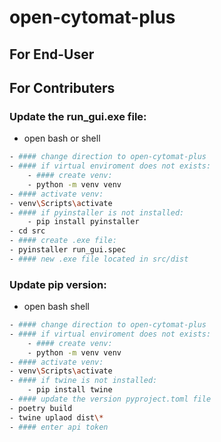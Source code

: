 # open-cytomat-plus

## For End-User

## For Contributers

### Update the run_gui.exe file:
- open bash or shell
```bash
- #### change direction to open-cytomat-plus
- #### if virtual enviroment does not exists:
	- #### create venv: 
	- python -m venv venv
- #### activate venv: 
- venv\Scripts\activate
- #### if pyinstaller is not installed:
	- pip install pyinstaller
- cd src
- #### create .exe file: 
- pyinstaller run_gui.spec
- #### new .exe file located in src/dist
```

### Update pip version:
- open bash shell
```bash
- #### change direction to open-cytomat-plus
- #### if virtual enviroment does not exists:
	- #### create venv: 
	- python -m venv venv
- #### activate venv: 
- venv\Scripts\activate
- #### if twine is not installed:
	- pip install twine
- #### update the version pyproject.toml file
- poetry build
- twine uplaod dist\*
- #### enter api token
```
